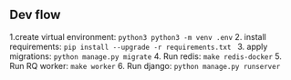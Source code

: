 ## Dev flow
1.create virtual environment: `python3 python3 -m venv .env`
2. install requirements: `pip install --upgrade -r requirements.txt
`
3. apply migrations: `python manage.py migrate`
4. Run redis: `make redis-docker`
5. Run RQ worker: `make worker`
6. Run django: `python manage.py runserver`
